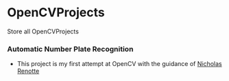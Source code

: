 # OpenCVProjects
Store all OpenCVProjects

### Automatic Number Plate Recognition

- This project is my first attempt at OpenCV with the guidance of [
Nicholas Renotte](https://www.youtube.com/watch?v=0-4p_QgrdbE&t=6252s&ab_channel=NicholasRenotte) 
